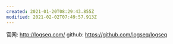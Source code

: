 ```yaml
---
created: 2021-01-20T08:29:43.855Z
modified: 2021-02-02T07:49:57.913Z
---
```

官网: http://logseq.com/ 
github: https://github.com/logseq/logseq